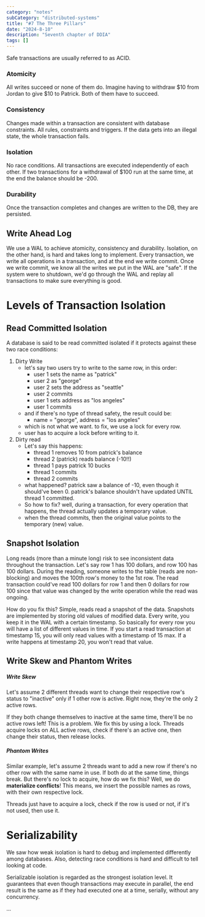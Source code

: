 ```yaml
---
category: "notes"
subCategory: "distributed-systems"
title: "#7 The Three Pillars"
date: "2024-8-10"
description: "Seventh chapter of DDIA"
tags: []
---
```

Safe transactions are usually referred to as ACID.

### Atomicity
All writes succeed or none of them do. Imagine having to withdraw $10 from Jordan to give $10 to Patrick. Both of them have to succeed.
### Consistency
Changes made within a transaction are consistent with database constraints. All rules, constraints and triggers. If the data gets into an illegal state, the whole transaction fails.
### Isolation
No race conditions. All transactions are executed independently of each other. 
If two transactions for a withdrawal of $100 run at the same time, at the end the balance should be -200.
### Durability
Once the transaction completes and changes are written to the DB, they are persisted. 

## Write Ahead Log
We use a WAL to achieve atomicity, consistency and durability. Isolation, on the other hand, is hard and takes long to implement.
Every transaction, we write all operations in a transaction, and at the end we write commit. Once we write commit, we know all the writes we put in the WAL are "safe". If the system were to shutdown, we'd go through the WAL and replay all transactions to make sure everything is good.

# Levels of Transaction Isolation
## Read Committed Isolation
A database is said to be read committed isolated if it protects against these two race conditions:
1) Dirty Write
	- let's say two users try to write to the same row, in this order:
		- user 1 sets the name as "patrick"
		- user 2 as "george"
		- user 2 sets the address as "seattle"
		- user 2 commits
		- user 1 sets address as "los angeles"
		- user 1 commits
	- and if there's no type of thread safety, the result could be:
		- name = "george", address = "los angeles"
	- which is not what we want. to fix, we use a lock for every row.
	- user has to acquire a lock before writing to it.
2) Dirty read
	- Let's say this happens:
		- thread 1 removes 10 from patrick's balance
		- thread 2 (patrick) reads balance (-10!!)
		- thread 1 pays patrick 10 bucks
		- thread 1 commits
		- thread 2 commits
	- what happened? patrick saw a balance of -10, even though it should've been 0. patrick's balance shouldn't have updated UNTIL thread 1 committed.
	- So how to fix? well, during a transaction, for every operation that happens, the thread actually updates a temporary value.
	- when the thread commits, then the original value points to the temporary (new) value.


## Snapshot Isolation
Long reads (more than a minute long) risk to see inconsistent data throughout the transaction. Let's say row 1 has 100 dollars, and row 100 has 100 dollars. During the reading, someone writes to the table (reads are non-blocking) and moves the 100th row's money to the 1st row. 
The read transaction could've read 100 dollars for row 1 and then 0 dollars for row 100 since that value was changed by the write operation while the read was ongoing.

How do you fix this? Simple, reads read a snapshot of the data. 
Snapshots are implemented by storing old values of modified data. Every write, you keep it in the WAL with a certain timestamp. So basically for every row you will have a list of different values in time.
If you start a read transaction at timestamp 15, you will only read values with a timestamp of 15 max. If a write happens at timestamp 20, you won't read that value.

## Write Skew and Phantom Writes
##### Write Skew
Let's assume 2 different threads want to change their respective row's status to "inactive" only if 1 other row is active.
Right now, they're the only 2 active rows.

If they both change themselves to inactive at the same time, there'll be no active rows left!
This is a problem. We fix this by using a lock.
Threads acquire locks on ALL active rows, check if there's an active one, then change their status, then release locks.

##### Phantom Writes
Similar example, let's assume 2 threads want to add a new row if there's no other row with the same name in use. 
If both do at the same time, things break.
But there's no lock to acquire, how do we fix this?
Well, we do **materialize conflicts**! This means, we insert the possible names as rows, with their own respective lock.

Threads just have to acquire a lock, check if the row is used or not, if it's not used, then use it.

# Serializability
We saw how weak isolation is hard to debug and implemented differently among databases. Also, detecting race conditions is hard and difficult to tell looking at code.

Serializable isolation is regarded as the strongest isolation level. It guarantees that even though transactions may execute in parallel, the end result is the same as if they had executed one at a time, serially, without any concurrency.

...
